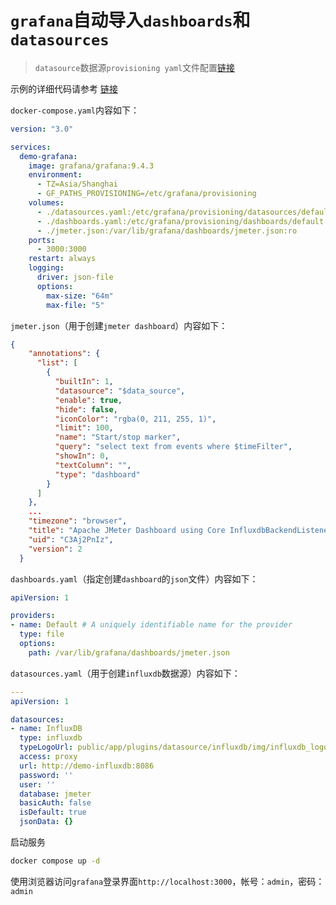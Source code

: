# `grafana`自动导入`dashboards`和`datasources`

> `datasource`数据源`provisioning yaml`文件配置[链接](https://grafana.com/docs/grafana/latest/administration/provisioning/#example-data-source-config-file)

示例的详细代码请参考 [链接](https://gitee.com/dexterleslie/demonstration/tree/master/demo-prometheus-grafana-alertmanager/demo-grafana-provisioning-automatically)

`docker-compose.yaml`内容如下：

```yaml
version: "3.0"

services:
  demo-grafana:
    image: grafana/grafana:9.4.3
    environment:
      - TZ=Asia/Shanghai
      - GF_PATHS_PROVISIONING=/etc/grafana/provisioning
    volumes:
      - ./datasources.yaml:/etc/grafana/provisioning/datasources/default.yaml:ro
      - ./dashboards.yaml:/etc/grafana/provisioning/dashboards/default.yaml:ro
      - ./jmeter.json:/var/lib/grafana/dashboards/jmeter.json:ro
    ports:
      - 3000:3000
    restart: always
    logging:
      driver: json-file
      options:
        max-size: "64m"
        max-file: "5"
```

`jmeter.json`（用于创建`jmeter dashboard`）内容如下：

```json
{
    "annotations": {
      "list": [
        {
          "builtIn": 1,
          "datasource": "$data_source",
          "enable": true,
          "hide": false,
          "iconColor": "rgba(0, 211, 255, 1)",
          "limit": 100,
          "name": "Start/stop marker",
          "query": "select text from events where $timeFilter",
          "showIn": 0,
          "textColumn": "",
          "type": "dashboard"
        }
      ]
    },
    ...
    "timezone": "browser",
    "title": "Apache JMeter Dashboard using Core InfluxdbBackendListenerClient",
    "uid": "C3Aj2PnIz",
    "version": 2
  }
```

`dashboards.yaml`（指定创建`dashboard`的`json`文件）内容如下：

```yaml
apiVersion: 1

providers:
- name: Default # A uniquely identifiable name for the provider
  type: file
  options:
    path: /var/lib/grafana/dashboards/jmeter.json
```

`datasources.yaml`（用于创建`influxdb`数据源）内容如下：

```yaml
---
apiVersion: 1

datasources:
- name: InfluxDB
  type: influxdb
  typeLogoUrl: public/app/plugins/datasource/influxdb/img/influxdb_logo.svg
  access: proxy
  url: http://demo-influxdb:8086
  password: ''
  user: ''
  database: jmeter
  basicAuth: false
  isDefault: true
  jsonData: {}
```

启动服务

```bash
docker compose up -d
```

使用浏览器访问`grafana`登录界面`http://localhost:3000`，帐号：`admin`，密码：`admin`